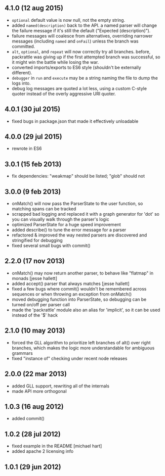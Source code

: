 ## 4.1.0  (12 aug 2015)

- `optional` default value is now null, not the empty string.
- added `named(description)` back to the API. a named parser will change the failure message if it's still the default ("Expected (description)").
- failure messages will coalesce from alternatives, overriding narrower messages (including `named` and `onFail`) unless the branch was committed.
- `alt`, `optional`, and `repeat` will now correctly try all branches. before, packrattle was giving up if the first attempted branch was successful, so it might win the battle while losing the war.
- converted imports/exports to ES6 style (shouldn't be externally different).
- `debugger` in `run` and `execute` may be a string naming the file to dump the logs into.
- debug log messages are quoted a lot less, using a custom C-style quoter instead of the overly aggressive URI quoter.

## 4.0.1  (30 jul 2015)

- fixed bugs in package.json that made it effectively unloadable

## 4.0.0  (29 jul 2015)

- rewrote in ES6

## 3.0.1  (15 feb 2013)

- fix dependencies: "weakmap" should be listed; "glob" should not

## 3.0.0  (9 feb 2013)

- onMatch() will now pass the ParserState to the user function, so matching spans can be tracked
- scrapped bad logging and replaced it with a graph generator for 'dot' so you can visually walk through the parser's logic
- optimized ParserState for a huge speed improvement
- added describe() to tune the error message for a parser
- refactored & improved the way nested parsers are discovered and stringified for debugging
- fixed several small bugs with commit()

## 2.2.0  (17 nov 2013)

- onMatch() may now return another parser, to behave like "flatmap" in monads [jesse hallett]
- added accept() parser that always matches [jesse hallett]
- fixed a few bugs where commit() wouldn't be remembered across sequences or when throwing an exception from onMatch()
- moved debugging function into ParserState, so debugging can be turned on/off per parser call
- made the 'packrattle' module also an alias for 'implicit', so it can be used instead of the '$' hack

## 2.1.0  (10 may 2013)

- forced the GLL algorithm to prioritize left branches of alt() over right branches, which makes the logic more understandable for ambiguous grammars
- fixed "instance of" checking under recent node releases

## 2.0.0  (22 mar 2013)

- added GLL support, rewriting all of the internals
- made API more orthogonal

## 1.0.3  (16 aug 2012)

- added commit()

## 1.0.2  (28 jul 2012)

- fixed example in the README [michael hart]
- added apache 2 licensing info

## 1.0.1  (29 jun 2012)
